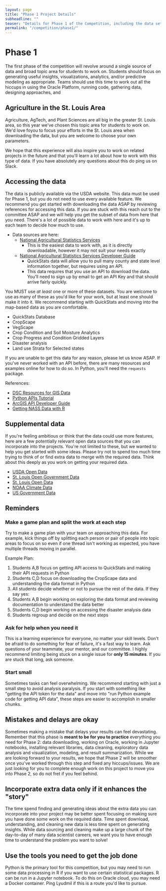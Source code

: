 ```yaml
---
layout: page
title: "Phase 1 Project Details"
subheadline: ""
teaser: "Details for Phase 1 of the Competition, including the data sets are posted here!"
permalink: "/competition/phase1/"
---
```


# Phase 1
The first phase of the competition will revolve around a single source of data and broad topic area for students to work on. Students should focus on generating useful insights, visualizations, analytics, and/or predictive modeling as appropriate. Teams should use this time to work out all the hiccups in using the Oracle Platform, running code, gathering data, designing approaches, and 

## Agriculture in the St. Louis Area
Agriculture, AgTech, and Plant Sciences are all big in the greater St. Louis area, so this year we've chosen this topic area for students to work on. We'd love foyou to focus your efforts in the St. Louis area when downloading the data, but you are welcome to choose your own parameters. 

We hope that this experience will also inspire you to work on related projects in the future and that you'll learn a lot about how to work with this type of data. If you have absolutely any questions about this do ping us on Slack. 

## Accessing the data
The data is publicly available via the USDA website. This data must be used for Phase 1, but you do not need to use every available feature. We recommend you get started with downloading the data ASAP by reviewing references for accessing this data. If you are stuck with this reach out to the committee ASAP and we will help you get the subset of data from here that you need. There's a lot of possible data to work with here and it's up to each team to decide how much to use. 

- Data sources are here: 
  - <a href="https://www.nass.usda.gov/Data_and_Statistics/index.php">National Agricultural Statistics Services</a>
    - This is the easiest data to work with, as it is directly downloadable, however it may not suit your needs exactly
  - <a href="https://www.nass.usda.gov/developer/index.php">National Agricultural Statistics Services Developer Guide</a>
    - QuickStats data will allow you to pull many county and state level information together, but requires using an API. 
    - This data requires that you use an API to download the data. You'll need to sign up by email to get an API Key and that should arrive fairly quickly. 

You MUST use <i>at least</i> one or more of these datasets. You are welcome to use as many of these as you'd like for your work, but at least one should make it into it. We recommend starting with QuickStats and moving into the map-based data as you are comfortable. 
- QuickStats Database
- CropScape
- VegScape
- Crop Condition and Soil Moisture Analytics
- Crop Progress and Condition Gridded Layers
- Disaster analysis
- Land use Strata for Selected states

If you are unable to get this data for any reason, please let us know ASAP. If you've never worked with an API before, there are many resources and examples online for how to do so. In Python, you'll need the `requests` package. 

References:
- <a href="https://sc-students.github.io/dsc21/resources/educational/"> DSC Resources for GIS Data</a>
- <a href="https://www.dataquest.io/blog/python-api-tutorial/">Python APIs Tutorial</a>
- <a href="https://developers.arcgis.com/python/">ArcGIS API Developer Guide</a>
- <a href="https://content.ces.ncsu.edu/getting-data-from-the-national-agricultural-statistics-service-nass-using-r">Getting NASS Data with R</a>

## Supplemental data
If you're feeling ambitious or think that the data could use more features, here are a few potentially relevant open data sources that you can incorporate into the projects. You're not limited to these, but we wanted to help you get started with some ideas. Please try not to spend too much time trying to think of or find extra data to merge with the required data. Think about this deeply as you work on getting your required data. 

- <a href="https://www.usda.gov/content/usda-open-data-catalog">USDA Open Data</a>
- <a href="https://www.stlouis-mo.gov/data/datasets/">St. Louis Open Government Data</a>
- <a href="https://rdx.stldata.org/">St. Louis Open Data</a>
- <a href="https://www.ncdc.noaa.gov/cdo-web/">NOAA Climate Data</a>
- <a href="http://www.data.gov/">US Government Data</a>

## Reminders

### Make a game plan and split the work at each step
Try to make a game plan with your team on approaching this data. For example, kick things off by splitting each person or pair of people into topic areas to focus on so even if one thread isn't working as expected, you have multiple threads moving in parallel. 

Example Plan:
1. Students A,B focus on getting API access to QuickStats and making their API requests in Python
2. Students C,D focus on downloading the CropScape data and understanding the data format in Python
3. All students decide whether or not to pursue the rest of the data. If they say yes:
4. Students A,B begin working on exploring the data format and reviewing documentation to understand the data better
5. Students C,D begin working on accessing the disaster analysis data
6. Students regroup and decide on the next steps

### Ask for help when you need it
This is a learning experience for everyone, no matter your skill levels. Don't be afraid to do something for fear of failure, it's a fast way to learn. Ask questions of your teammate, your mentor, and our committee. I highly recommend limiting being stuck on a single issue for <b>only 15 minutes</b>. If you are stuck that long, ask someone. 

### Start small
Sometimes tasks can feel overwhelming. We recommend starting with just a small step to avoid analysis paralysis. If you start with something like "getting the API token for the data" and move into "run Python example code for getting API data", these steps are easier to accomplish in smaller chunks.  

## Mistakes and delays are okay 
Sometimes making a mistake that delays your results can feel devastating. Remember that this phase is <b>meant to be for you to practice</b> everything you need for Phase 2: data downloading, working on Oracle, working in Jupyter notebooks, installing relevant libraries, data cleaning, exploratory data analysis and visualization, modeling, and result summarization. While we are looking forward to your results, we hope that Phase 2 will be smoother once you've worked through this step and fixed any hiccups/issues. We are just looking for you to complete enough work on this project to move you into Phase 2, so do not fret if you feel behind. 

## Incorporate extra data only if it enhances the "story"
The time spend finding and generating ideas about the extra data you can incorporate into your project may be better spent focusing on making sure you have done some work on the required data. Time spent download, understanding, and cleaning new data is less time spent on generating insights. While data sourcing and cleaning make up a large chunk of the day-to-day of many data scientist careers, we want you to have enough time to understand the problem you want to solve!

## Use the tools you need to get the job done
Python is the primary tool for this competition, but you may need to run some data processing in R if you want to use certain statistical packages. R can be run in a Jupyter notebook. To do this on Oracle cloud, you may need a Docker container. Ping Lyudmil if this is a route you'd like to pursue.
